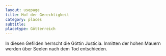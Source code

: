 ```yaml
---
layout: usepage
title: Hof der Gerechtigkeit
category: places
subtitle: 
placetype: Götterreich
---
```


In diesen Gefilden herrscht die Göttin Justicia. Inmitten der hohen Mauern werden über Seelen nach dem Tod entschieden.